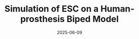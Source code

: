 ---
title: "Simulation of ESC on a Human-prosthesis Biped Model"
date: 2025-06-09
video_url: "https://www.youtube.com/watch?v=ZGUt7WvqQMc"
description: "This video shows that our ESC-based method is capable of adapting the virtual-constraint based control parameters for amputees with different masses. See our CCTA paper for more details."
---